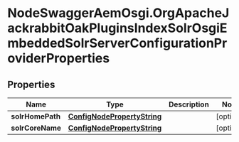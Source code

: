 # NodeSwaggerAemOsgi.OrgApacheJackrabbitOakPluginsIndexSolrOsgiEmbeddedSolrServerConfigurationProviderProperties

## Properties

Name | Type | Description | Notes
------------ | ------------- | ------------- | -------------
**solrHomePath** | [**ConfigNodePropertyString**](ConfigNodePropertyString.md) |  | [optional] 
**solrCoreName** | [**ConfigNodePropertyString**](ConfigNodePropertyString.md) |  | [optional] 


